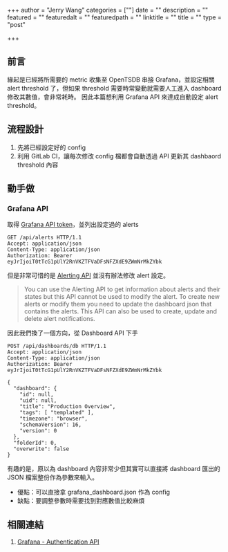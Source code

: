 +++
author = "Jerry Wang"
categories = [""]
date = ""
description = ""
featured = ""
featuredalt = ""
featuredpath = ""
linktitle = ""
title = ""
type = "post"

+++


## 前言

緣起是已經將所需要的 metric 收集至 OpenTSDB 串接 Grafana，並設定相關 alert threshold 了，但如果 threshold 需要時常變動就需要人工進入 dashboard 修改其數值，會非常耗時。
因此本篇想利用 Grafana API 來達成自動設定 alert threshold。

## 流程設計

1. 先將已經設定好的 config
1. 利用 GitLab CI，讓每次修改 config 檔都會自動透過 API 更新其 dashbaord threshold 內容


## 動手做

### Grafana API

取得 [Grafana API token](http://docs.grafana.org/http_api/auth/)，並列出設定過的 alerts

```
GET /api/alerts HTTP/1.1
Accept: application/json
Content-Type: application/json
Authorization: Bearer eyJrIjoiT0tTcG1pUlY2RnVKZTFVaDFsNFZXdE9ZWmNrMkZYbk
```

但是非常可惜的是 [Alerting API](http://docs.grafana.org/http_api/alerting/) 並沒有辦法修改 alert 設定。

> You can use the Alerting API to get information about alerts and their states but this API cannot be used to modify the alert. To create new alerts or modify them you need to update the dashboard json that contains the alerts.
> This API can also be used to create, update and delete alert notifications.

因此我們換了一個方向，從 Dashboard API 下手

```
POST /api/dashboards/db HTTP/1.1
Accept: application/json
Content-Type: application/json
Authorization: Bearer eyJrIjoiT0tTcG1pUlY2RnVKZTFVaDFsNFZXdE9ZWmNrMkZYbk

{
  "dashboard": {
    "id": null,
    "uid": null,
    "title": "Production Overview",
    "tags": [ "templated" ],
    "timezone": "browser",
    "schemaVersion": 16,
    "version": 0
  },
  "folderId": 0,
  "overwrite": false
}
```

有趣的是，原以為 dashboard 內容非常少但其實可以直接將 dashboard 匯出的 JSON 檔案整份作為參數來輸入。

- 優點：可以直接拿 grafana_dashboard.json 作為 config
- 缺點：要調整參數時需要找到對應數值比較麻煩

## 相關連結

1. [Grafana - Authentication API](http://docs.grafana.org/http_api/auth/)
